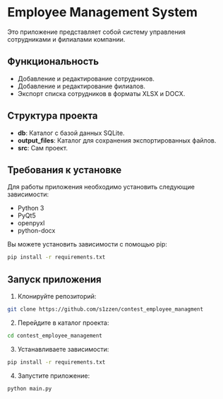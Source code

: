 # Employee Management System

Это приложение представляет собой систему управления сотрудниками и филиалами компании.

## Функциональность

- Добавление и редактирование сотрудников.
- Добавление и редактирование филиалов.
- Экспорт списка сотрудников в форматы XLSX и DOCX.

## Структура проекта

- **db**: Каталог с базой данных SQLite.
- **output_files**: Каталог для сохранения экспортированных файлов.
- **src**: Сам проект.

## Требования к установке

Для работы приложения необходимо установить следующие зависимости:

- Python 3
- PyQt5
- openpyxl
- python-docx

Вы можете установить зависимости с помощью pip:

```bash
pip install -r requirements.txt
```

## Запуск приложения

1. Клонируйте репозиторий:

```bash
git clone https://github.com/s1zzen/contest_employee_managment
```

2. Перейдите в каталог проекта:

```bash
cd contest_employee_management
```

3. Устанавливаете зависимости:

```bash
pip install -r requirements.txt
```

4. Запустите приложение:

```bash
python main.py
```
